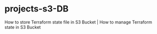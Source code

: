 # projects-s3-DB
How to store Terraform state file in S3 Bucket | How to manage Terraform state in S3 Bucket
